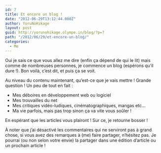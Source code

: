 ```yaml
---
id: 7
title: Et encore un blog !
date: "2012-06-29T13:12:44.000Z"
author: YoruNoHikage
layout: post
guid: http://yorunohikage.olympe.in/blog/?p=7
path: "/2012/06/29/et-encore-un-blog/"
categories:
  - Me
---
```

Oui je sais ce que vous allez me dire (enfin ça dépend de qui le lit) mais comme de nombreuses personnes, je commence un blog (espérons qu’il dure !). Bon voilà, c’est dit, et puis ça se voit.

Au niveau du contenu maintenant, qu’est-ce que je vais mettre ! Grande question ! Un peu de tout en fait :

  * Mes déboires en développement web ou logiciel
  * Mes trouvailles du net
  * Mes critiques vidéo-ludiques, cinématographiques, mangas etc…
  * Ma vie parfois, mais pas trop sinon ça va vite vous soûler !

En espérant que les articles vous plairont ! Sur ce, je retourne bosser !

À noter que j’ai désactivé les commentaires qui ne serviront pas à grand chose, si vous avez des remarques à (me) faire partager, n’hésitez pas. Je pourrai (ou non selon votre envie) la partager dans une édition d’article ou un prochain article !

